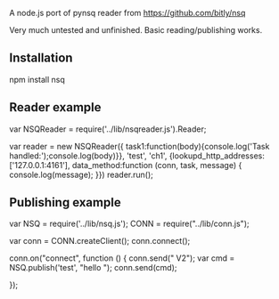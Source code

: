 A node.js port of pynsq reader from https://github.com/bitly/nsq

Very much untested and unfinished. Basic reading/publishing works.


Installation
--------------

npm install nsq


Reader example
----------------

var NSQReader = require('../lib/nsqreader.js').Reader;

var reader = new NSQReader({
  task1:function(body){console.log('Task handled:');console.log(body)}}, 'test', 'ch1', {lookupd_http_addresses:['127.0.0.1:4161'], data_method:function (conn, task, message) {
  console.log(message);
}})
reader.run();


Publishing example
--------------------

var NSQ = require('../lib/nsq.js');
CONN = require("../lib/conn.js");

var conn = CONN.createClient();
conn.connect();

conn.on("connect", function () {
  conn.send("  V2");
  var cmd = NSQ.publish('test', "hello ");
  conn.send(cmd);
  
});

